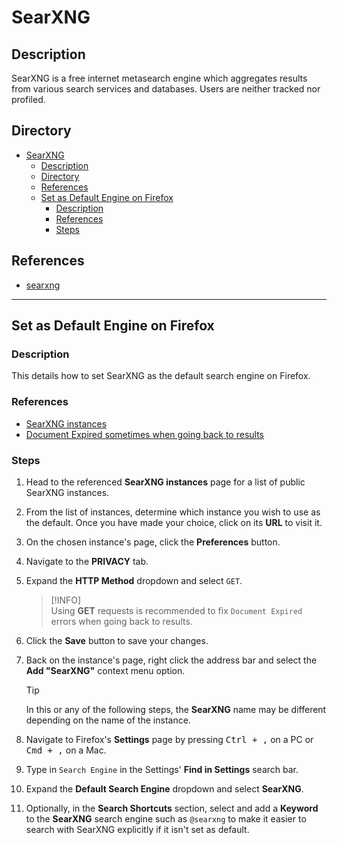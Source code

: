 # SearXNG

## Description

SearXNG is a free internet metasearch engine which aggregates results from various search services and databases. Users are neither tracked nor profiled.

## Directory

- [SearXNG](#searxng)
  - [Description](#description)
  - [Directory](#directory)
  - [References](#references)
  - [Set as Default Engine on Firefox](#set-as-default-engine-on-firefox)
    - [Description](#description-1)
    - [References](#references-1)
    - [Steps](#steps)

## References

- [searxng](https://github.com/searxng/searxng)

---

## Set as Default Engine on Firefox

### Description

This details how to set SearXNG as the default search engine on Firefox.

### References

- [SearXNG instances](https://searx.space)
- [Document Expired sometimes when going back to results](https://redlib.pussthecat.org/r/Searx/comments/11n0kcx/document_expired_sometimes_when_going_back_to)

### Steps

1. Head to the referenced **SearXNG instances** page for a list of public SearXNG instances.

2. From the list of instances, determine which instance you wish to use as the default. Once you have made your choice, click on its **URL** to visit it.

3. On the chosen instance's page, click the **Preferences** button.

4. Navigate to the **PRIVACY** tab.

5. Expand the **HTTP Method** dropdown and select `GET`.

    > [!INFO]  
    > Using **GET** requests is recommended to fix `Document Expired` errors when going back to results.

6. Click the **Save** button to save your changes.

7. Back on the instance's page, right click the address bar and select the **Add "SearXNG"** context menu option.

    > [!TIP]  
    > In this or any of the following steps, the **SearXNG** name may be different depending on the name of the instance.

8. Navigate to Firefox's **Settings** page by pressing <kbd>Ctrl + ,</kbd> on a PC or <kbd>Cmd + ,</kbd> on a Mac.

9. Type in `Search Engine` in the Settings' **Find in Settings** search bar.

10. Expand the **Default Search Engine** dropdown and select **SearXNG**.

11. Optionally, in the **Search Shortcuts** section, select and add a **Keyword** to the **SearXNG** search engine such as `@searxng` to make it easier to search with SearXNG explicitly if it isn't set as default.
